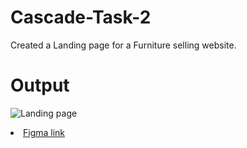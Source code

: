 # Cascade-Task-2
Created a Landing page for a Furniture selling website.
# Output
![Landing page](https://user-images.githubusercontent.com/112626927/226998572-c842ea7d-f99d-43df-b76e-d0153493a644.png)

<li><a
href="https://www.figma.com/proto/Ov5cQ9FFRO78Q9QX3ioXHb/Untitled?page-id=0%3A1&node-id=1-3&viewport=530%2C719%2C0.67&scaling=contain"> Figma link </a>
